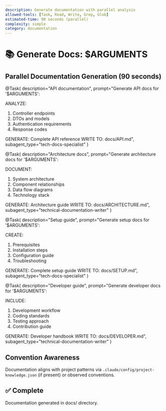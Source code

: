 ```yaml
---
description: Generate documentation with parallel analysis
allowed-tools: [Task, Read, Write, Grep, Glob]
estimated-time: 90 seconds (parallel)
complexity: simple
category: documentation
---
```


# 📚 Generate Docs: $ARGUMENTS

## Parallel Documentation Generation (90 seconds)

@Task(
  description="API documentation",
  prompt="Generate API docs for '$ARGUMENTS':
  
  ANALYZE:
  1. Controller endpoints
  2. DTOs and models
  3. Authentication requirements
  4. Response codes
  
  GENERATE: Complete API reference
  WRITE TO: docs/API.md",
  subagent_type="tech-docs-specialist"
)

@Task(
  description="Architecture docs",
  prompt="Generate architecture docs for '$ARGUMENTS':
  
  DOCUMENT:
  1. System architecture
  2. Component relationships
  3. Data flow diagrams
  4. Technology stack
  
  GENERATE: Architecture guide
  WRITE TO: docs/ARCHITECTURE.md",
  subagent_type="technical-documentation-writer"
)

@Task(
  description="Setup guide",
  prompt="Generate setup docs for '$ARGUMENTS':
  
  CREATE:
  1. Prerequisites
  2. Installation steps
  3. Configuration guide
  4. Troubleshooting
  
  GENERATE: Complete setup guide
  WRITE TO: docs/SETUP.md",
  subagent_type="tech-docs-specialist"
)

@Task(
  description="Developer guide",
  prompt="Generate developer docs for '$ARGUMENTS':
  
  INCLUDE:
  1. Development workflow
  2. Coding standards
  3. Testing approach
  4. Contribution guide
  
  GENERATE: Developer handbook
  WRITE TO: docs/DEVELOPER.md",
  subagent_type="technical-documentation-writer"
)

## Convention Awareness

Documentation aligns with project patterns via `.claude/config/project-knowledge.json` (if present) or observed conventions.

## ✅ Complete
Documentation generated in docs/ directory.